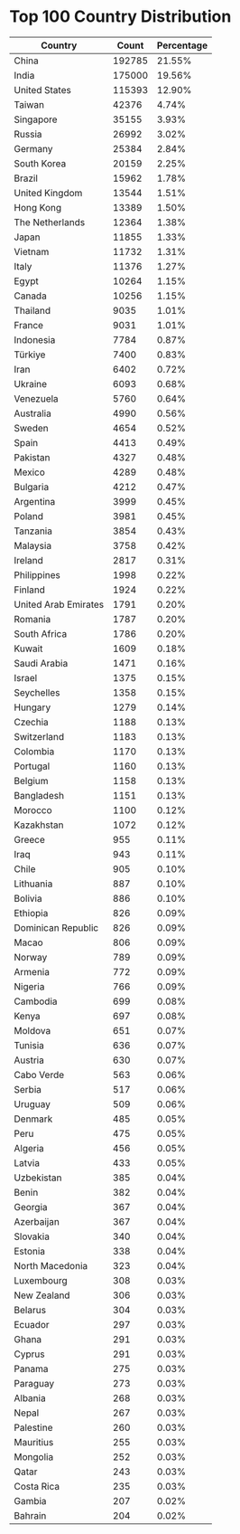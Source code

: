 # Top 100 Country Distribution
| Country | Count | Percentage |
|----|----|----|
| China | 192785 | 21.55% |
| India | 175000 | 19.56% |
| United States | 115393 | 12.90% |
| Taiwan | 42376 | 4.74% |
| Singapore | 35155 | 3.93% |
| Russia | 26992 | 3.02% |
| Germany | 25384 | 2.84% |
| South Korea | 20159 | 2.25% |
| Brazil | 15962 | 1.78% |
| United Kingdom | 13544 | 1.51% |
| Hong Kong | 13389 | 1.50% |
| The Netherlands | 12364 | 1.38% |
| Japan | 11855 | 1.33% |
| Vietnam | 11732 | 1.31% |
| Italy | 11376 | 1.27% |
| Egypt | 10264 | 1.15% |
| Canada | 10256 | 1.15% |
| Thailand | 9035 | 1.01% |
| France | 9031 | 1.01% |
| Indonesia | 7784 | 0.87% |
| Türkiye | 7400 | 0.83% |
| Iran | 6402 | 0.72% |
| Ukraine | 6093 | 0.68% |
| Venezuela | 5760 | 0.64% |
| Australia | 4990 | 0.56% |
| Sweden | 4654 | 0.52% |
| Spain | 4413 | 0.49% |
| Pakistan | 4327 | 0.48% |
| Mexico | 4289 | 0.48% |
| Bulgaria | 4212 | 0.47% |
| Argentina | 3999 | 0.45% |
| Poland | 3981 | 0.45% |
| Tanzania | 3854 | 0.43% |
| Malaysia | 3758 | 0.42% |
| Ireland | 2817 | 0.31% |
| Philippines | 1998 | 0.22% |
| Finland | 1924 | 0.22% |
| United Arab Emirates | 1791 | 0.20% |
| Romania | 1787 | 0.20% |
| South Africa | 1786 | 0.20% |
| Kuwait | 1609 | 0.18% |
| Saudi Arabia | 1471 | 0.16% |
| Israel | 1375 | 0.15% |
| Seychelles | 1358 | 0.15% |
| Hungary | 1279 | 0.14% |
| Czechia | 1188 | 0.13% |
| Switzerland | 1183 | 0.13% |
| Colombia | 1170 | 0.13% |
| Portugal | 1160 | 0.13% |
| Belgium | 1158 | 0.13% |
| Bangladesh | 1151 | 0.13% |
| Morocco | 1100 | 0.12% |
| Kazakhstan | 1072 | 0.12% |
| Greece | 955 | 0.11% |
| Iraq | 943 | 0.11% |
| Chile | 905 | 0.10% |
| Lithuania | 887 | 0.10% |
| Bolivia | 886 | 0.10% |
| Ethiopia | 826 | 0.09% |
| Dominican Republic | 826 | 0.09% |
| Macao | 806 | 0.09% |
| Norway | 789 | 0.09% |
| Armenia | 772 | 0.09% |
| Nigeria | 766 | 0.09% |
| Cambodia | 699 | 0.08% |
| Kenya | 697 | 0.08% |
| Moldova | 651 | 0.07% |
| Tunisia | 636 | 0.07% |
| Austria | 630 | 0.07% |
| Cabo Verde | 563 | 0.06% |
| Serbia | 517 | 0.06% |
| Uruguay | 509 | 0.06% |
| Denmark | 485 | 0.05% |
| Peru | 475 | 0.05% |
| Algeria | 456 | 0.05% |
| Latvia | 433 | 0.05% |
| Uzbekistan | 385 | 0.04% |
| Benin | 382 | 0.04% |
| Georgia | 367 | 0.04% |
| Azerbaijan | 367 | 0.04% |
| Slovakia | 340 | 0.04% |
| Estonia | 338 | 0.04% |
| North Macedonia | 323 | 0.04% |
| Luxembourg | 308 | 0.03% |
| New Zealand | 306 | 0.03% |
| Belarus | 304 | 0.03% |
| Ecuador | 297 | 0.03% |
| Ghana | 291 | 0.03% |
| Cyprus | 291 | 0.03% |
| Panama | 275 | 0.03% |
| Paraguay | 273 | 0.03% |
| Albania | 268 | 0.03% |
| Nepal | 267 | 0.03% |
| Palestine | 260 | 0.03% |
| Mauritius | 255 | 0.03% |
| Mongolia | 252 | 0.03% |
| Qatar | 243 | 0.03% |
| Costa Rica | 235 | 0.03% |
| Gambia | 207 | 0.02% |
| Bahrain | 204 | 0.02% |
